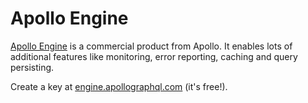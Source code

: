 # Apollo Engine

[Apollo Engine](https://www.apollographql.com/engine) is a commercial product from Apollo. It enables lots of additional features like monitoring, error reporting, caching and query persisting.

Create a key at [engine.apollographql.com](https://engine.apollographql.com) (it's free!).
